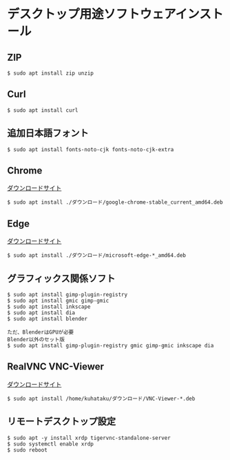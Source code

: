 # デスクトップ用途ソフトウェアインストール

## ZIP

```
$ sudo apt install zip unzip
```

## Curl

```
$ sudo apt install curl
```

## 追加日本語フォント

```
$ sudo apt install fonts-noto-cjk fonts-noto-cjk-extra
```

## Chrome

[ダウンロードサイト](https://www.google.co.jp/chrome/)

```
$ sudo apt install ./ダウンロード/google-chrome-stable_current_amd64.deb
```

## Edge

[ダウンロードサイト](https://www.microsoft.com/ja-jp/edge)


```
$ sudo apt install ./ダウンロード/microsoft-edge-*_amd64.deb
```

## グラフィックス関係ソフト

```
$ sudo apt install gimp-plugin-registry
$ sudo apt install gmic gimp-gmic
$ sudo apt install inkscape
$ sudo apt install dia
$ sudo apt install blender

ただ、BlenderはGPUが必要
Blender以外のセット版
$ sudo apt install gimp-plugin-registry gmic gimp-gmic inkscape dia
```

## RealVNC VNC-Viewer

[ダウンロードサイト](https://www.realvnc.com/en/connect/download/viewer/linux/)

```
$ sudo apt install /home/kuhataku/ダウンロード/VNC-Viewer-*.deb
```

## リモートデスクトップ設定

```
$ sudo apt -y install xrdp tigervnc-standalone-server
$ sudo systemctl enable xrdp 
$ sudo reboot
```